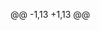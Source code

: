 @@ -1,13 +1,13 @@
<?php  if ( ! defined('BASEPATH')) exit('No direct script access allowed');
 
$active_group = 'default';
$active_record = TRUE;

$db['default']['hostname'] = 'localhost';
$db['default']['username'] = 'root';
$db['default']['password'] = '310801';
$db['default']['database'] = 'db_pegawai';
$db['default']['password'] = '';
$db['default']['database'] = 'nama_database';
$db['default']['dbdriver'] = 'mysqli';
$db['default']['dbprefix'] = '';
$db['default']['pconnect'] = TRUE;
$db['default']['db_debug'] = TRUE;
$db['default']['cache_on'] = FALSE;
$db['default']['cachedir'] = '';
$db['default']['char_set'] = 'utf8';
$db['default']['dbcollat'] = 'utf8_general_ci';
$db['default']['swap_pre'] = '';
$db['default']['autoinit'] = TRUE;
$db['default']['stricton'] = FALSE;
/* End of file database.php */
/* Location: ./application/config/database.php */
